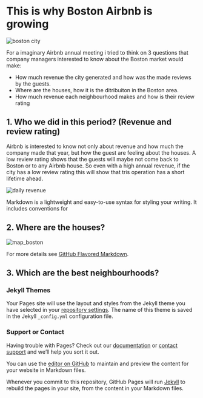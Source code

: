 # This is why Boston Airbnb is growing

![boston city](https://user-images.githubusercontent.com/20154390/120948461-a1a4b280-c718-11eb-8055-70743920ac7d.jpg)

For a imaginary Airbnb annual meeting i tried to think on 3 questions that company managers interested to know about the Boston market would make:

- How much revenue the city generated and how was the made reviews by the guests.
- Where are the houses, how it is the ditribuiton in the Boston area.
- How much revenue each neighbourhood makes and how is their review rating

## 1. Who we did in this period? (Revenue and review rating)

Airbnb is interested to know not only about revenue and how much the company made that year, but how the guest are feeling about the houses. A low review rating shows that the guests will maybe not come back to Boston or to any Airbnb house. So even with a high annual revenue, if the city has a low review rating this will show that tris operation has a short lifetime ahead.

![daily revenue](https://user-images.githubusercontent.com/20154390/120952619-ca7d7580-c721-11eb-8d49-75aaf148f185.png)


Markdown is a lightweight and easy-to-use syntax for styling your writing. It includes conventions for

## 2. Where are the houses?

![map_boston](https://user-images.githubusercontent.com/20154390/120953267-ffd69300-c722-11eb-83ed-54d846640fb8.png)

For more details see [GitHub Flavored Markdown](https://guides.github.com/features/mastering-markdown/).

## 3. Which are the best neighbourhoods?

### Jekyll Themes

Your Pages site will use the layout and styles from the Jekyll theme you have selected in your [repository settings](https://github.com/gabrielgomes0311/boston_airbnb/settings/pages). The name of this theme is saved in the Jekyll `_config.yml` configuration file.

### Support or Contact

Having trouble with Pages? Check out our [documentation](https://docs.github.com/categories/github-pages-basics/) or [contact support](https://support.github.com/contact) and we’ll help you sort it out.

You can use the [editor on GitHub](https://github.com/gabrielgomes0311/boston_airbnb/edit/gh-pages/index.md) to maintain and preview the content for your website in Markdown files.

Whenever you commit to this repository, GitHub Pages will run [Jekyll](https://jekyllrb.com/) to rebuild the pages in your site, from the content in your Markdown files.

